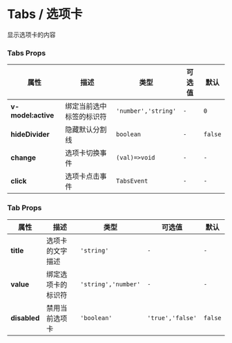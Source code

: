 # Tabs / 选项卡

显示选项卡的内容

<playground
  title="默认的"
  name="ex-tabs-default"
  desc="切换显示不同的内容"
/>

<playground
  title="分割线"
  name="ex-tabs-disabled"
/>

<playground
  title="分割线"
  name="ex-tabs-divider"
  desc="隐藏默认的分割线"
/>

### Tabs Props

<attributes>

| 属性               | 描述                     | 类型                | 可选值 | 默认    |
| ------------------ | ------------------------ | ------------------- | ------ | ------- |
| **v-model:active** | 绑定当前选中标签的标识符 | `'number','string'` | `-`    | `0`     |
| **hideDivider**    | 隐藏默认分割线           | `boolean`           | `-`    | `false` |
| **change**         | 选项卡切换事件           | `(val)=>void`       | `-`    | `-`     |
| **click**          | 选项卡点击事件           | `TabsEvent`         | `-`    | `-`     |

</attributes>

### Tab Props

<attributes>

| 属性         | 描述               | 类型                | 可选值           | 默认    |
| ------------ | ------------------ | ------------------- | ---------------- | ------- |
| **title**    | 选项卡的文字描述   | `'string'`          | `-`              | `-`     |
| **value**    | 绑定选项卡的标识符 | `'string','number'` | `-`              | `-`     |
| **disabled** | 禁用当前选项卡     | `'boolean'`         | `'true','false'` | `false` |

</attributes>

